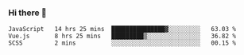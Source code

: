 ### Hi there 👋

<!--
**xin-code/Xin-code** is a ✨ _special_ ✨ repository because its `README.md` (this file) appears on your GitHub profile.

Here are some ideas to get you started:
<!--START_SECTION:waka-->
```text
JavaScript   14 hrs 25 mins  ███████████████▓░░░░░░░░░   63.03 % 
Vue.js       8 hrs 25 mins   █████████▒░░░░░░░░░░░░░░░   36.82 % 
SCSS         2 mins          ░░░░░░░░░░░░░░░░░░░░░░░░░   00.15 % 
```
<!--END_SECTION:waka-->
